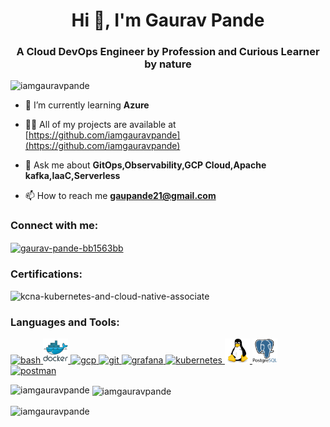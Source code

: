 <h1 align="center">Hi 👋, I'm Gaurav Pande</h1>
<h3 align="center">A Cloud DevOps Engineer by Profession and Curious Learner by nature</h3>

<p align="left"> <img src="https://komarev.com/ghpvc/?username=iamgauravpande&label=Profile%20views&color=0e75b6&style=flat" alt="iamgauravpande" /> </p>

- 🌱 I’m currently learning **Azure**

- 👨‍💻 All of my projects are available at [https://github.com/iamgauravpande](https://github.com/iamgauravpande)

- 💬 Ask me about **GitOps,Observability,GCP Cloud,Apache kafka,IaaC,Serverless**

- 📫 How to reach me **gaupande21@gmail.com**

<h3 align="left">Connect with me:</h3>
<p align="left">
<a href="https://linkedin.com/in/gaurav-pande-bb1563bb" target="blank"><img align="center" src="https://raw.githubusercontent.com/rahuldkjain/github-profile-readme-generator/master/src/images/icons/Social/linked-in-alt.svg" alt="gaurav-pande-bb1563bb" height="30" width="40" /></a>
</p>

### Certifications: 

![kcna-kubernetes-and-cloud-native-associate](https://github.com/iamgauravpande/iamgauravpande/assets/142805967/78bd8b94-8d10-4d61-844d-30d6da298ee1)


<h3 align="left">Languages and Tools:</h3>
<p align="left"> <a href="https://www.gnu.org/software/bash/" target="_blank" rel="noreferrer"> <img src="https://www.vectorlogo.zone/logos/gnu_bash/gnu_bash-icon.svg" alt="bash" width="40" height="40"/> </a> <a href="https://www.docker.com/" target="_blank" rel="noreferrer"> <img src="https://raw.githubusercontent.com/devicons/devicon/master/icons/docker/docker-original-wordmark.svg" alt="docker" width="40" height="40"/> </a> <a href="https://cloud.google.com" target="_blank" rel="noreferrer"> <img src="https://www.vectorlogo.zone/logos/google_cloud/google_cloud-icon.svg" alt="gcp" width="40" height="40"/> </a> <a href="https://git-scm.com/" target="_blank" rel="noreferrer"> <img src="https://www.vectorlogo.zone/logos/git-scm/git-scm-icon.svg" alt="git" width="40" height="40"/> </a> <a href="https://grafana.com" target="_blank" rel="noreferrer"> <img src="https://www.vectorlogo.zone/logos/grafana/grafana-icon.svg" alt="grafana" width="40" height="40"/> </a> <a href="https://kubernetes.io" target="_blank" rel="noreferrer"> <img src="https://www.vectorlogo.zone/logos/kubernetes/kubernetes-icon.svg" alt="kubernetes" width="40" height="40"/> </a> <a href="https://www.linux.org/" target="_blank" rel="noreferrer"> <img src="https://raw.githubusercontent.com/devicons/devicon/master/icons/linux/linux-original.svg" alt="linux" width="40" height="40"/> </a> <a href="https://www.postgresql.org" target="_blank" rel="noreferrer"> <img src="https://raw.githubusercontent.com/devicons/devicon/master/icons/postgresql/postgresql-original-wordmark.svg" alt="postgresql" width="40" height="40"/> </a> <a href="https://postman.com" target="_blank" rel="noreferrer"> <img src="https://www.vectorlogo.zone/logos/getpostman/getpostman-icon.svg" alt="postman" width="40" height="40"/> </a> </p>

<p><img align="left" src="https://github-readme-stats.vercel.app/api/top-langs?username=iamgauravpande&show_icons=true&locale=en&layout=compact" alt="iamgauravpande" /></p>

<p>&nbsp;<img align="center" src="https://github-readme-stats.vercel.app/api?username=iamgauravpande&show_icons=true&locale=en" alt="iamgauravpande" /></p>

<p><img align="center" src="https://github-readme-streak-stats.herokuapp.com/?user=iamgauravpande&" alt="iamgauravpande" /></p>
